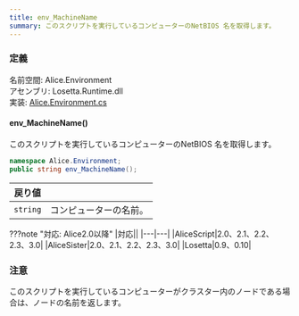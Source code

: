```yaml
---
title: env_MachineName
summary: このスクリプトを実行しているコンピューターのNetBIOS 名を取得します。
---
```

### 定義
名前空間: Alice.Environment<br/>
アセンブリ: Losetta.Runtime.dll<br/>
実装: [Alice.Environment.cs](https://github.com/WSOFT-Project/Losetta/blob/master/Losetta.Runtime/Alice.Environment.cs)

#### env_MachineName()

このスクリプトを実行しているコンピューターのNetBIOS 名を取得します。

```cs title="AliceScript"
namespace Alice.Environment;
public string env_MachineName();
```

|戻り値| |
|-|-|
|`string`|コンピューターの名前。|

???note "対応: Alice2.0以降"
    |対応||
    |---|---|
    |AliceScript|2.0、2.1、2.2、2.3、3.0|
    |AliceSister|2.0、2.1、2.2、2.3、3.0|
    |Losetta|0.9、0.10|

### 注意
このスクリプトを実行しているコンピューターがクラスター内のノードである場合は、ノードの名前を返します。